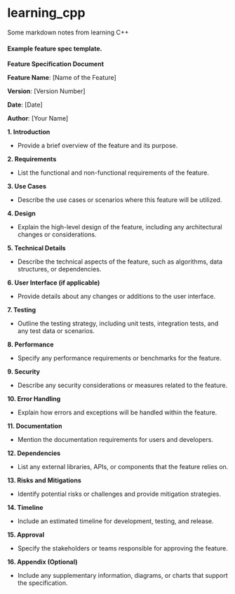 # learning_cpp
Some markdown notes from learning C++

#### Example feature spec template.

**Feature Specification Document**

**Feature Name**: [Name of the Feature]

**Version**: [Version Number]

**Date**: [Date]

**Author**: [Your Name]

**1. Introduction**
   - Provide a brief overview of the feature and its purpose.

**2. Requirements**
   - List the functional and non-functional requirements of the feature.

**3. Use Cases**
   - Describe the use cases or scenarios where this feature will be utilized.

**4. Design**
   - Explain the high-level design of the feature, including any architectural changes or considerations.

**5. Technical Details**
   - Describe the technical aspects of the feature, such as algorithms, data structures, or dependencies.

**6. User Interface (if applicable)**
   - Provide details about any changes or additions to the user interface.

**7. Testing**
   - Outline the testing strategy, including unit tests, integration tests, and any test data or scenarios.

**8. Performance**
   - Specify any performance requirements or benchmarks for the feature.

**9. Security**
   - Describe any security considerations or measures related to the feature.

**10. Error Handling**
   - Explain how errors and exceptions will be handled within the feature.

**11. Documentation**
   - Mention the documentation requirements for users and developers.

**12. Dependencies**
   - List any external libraries, APIs, or components that the feature relies on.

**13. Risks and Mitigations**
   - Identify potential risks or challenges and provide mitigation strategies.

**14. Timeline**
   - Include an estimated timeline for development, testing, and release.

**15. Approval**
   - Specify the stakeholders or teams responsible for approving the feature.

**16. Appendix (Optional)**
   - Include any supplementary information, diagrams, or charts that support the specification.


